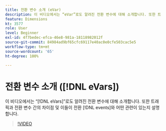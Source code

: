 ```yaml
---
title: 전환 변수 소개 (eVar)
description: 이 비디오에서는 “eVar”로도 알려진 전환 변수에 대해 소개합니다. 또한 트래픽과 전환 변수 간의 차이점 및 이들이 전환 이벤트와 어떤 관련이 있는지 설명합니다.
feature: Dimensions
kt: 3577
role: User
level: Beginner
exl-id: 4f7bedec-efca-46e8-981a-18118982012f
source-git-commit: 84984ad9bf65cfc69117e40ac0e0cfe503cac5e5
workflow-type: tm+mt
source-wordcount: '65'
ht-degree: 100%

---
```


# 전환 변수 소개 ([!DNL eVars])

이 비디오에서는 “[!DNL eVars]”로도 알려진 전환 변수에 대해 소개합니다. 또한 트래픽과 전환 변수 간의 차이점 및 이들이 전환 [!DNL events]와 어떤 관련이 있는지 설명합니다.

>[!VIDEO](https://video.tv.adobe.com/v/28759/?quality=12&learn=on)
